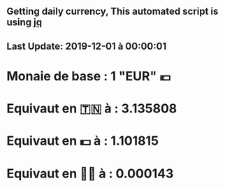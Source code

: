 ## Getting daily currency, This automated script is using [jq](https://stedolan.github.io/jq/)
## Last Update:  2019-12-01 à 00:00:01
 # Monaie de base : 1 "EUR" 💶 
 # Equivaut en 🇹🇳 à :  3.135808 
 # Equivaut en 💵 à : 1.101815
 # Equivaut en 🐱‍💻 à :  0.000143
